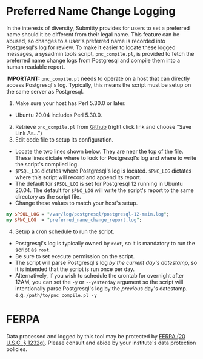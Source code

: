 # Preferred Name Change Logging

In the interests of diversity, Submitty provides for users to set a preferred name should it be different from their legal name.  This feature can be abused, so changes to a user's preferred name is recorded into Postgresql's log for review.  To make it easier to locate these logged messages, a sysadmin tools script, `pnc_compile.pl`, is provided to fetch the preferred name change logs from Postgresql and compile them into a human readable report.

**IMPORTANT:** `pnc_compile.pl` needs to operate on a host that can directly access Postgresql's log.  Typically, this means the script must be setup on the same server as Postgresql.

1. Make sure your host has Perl 5.30.0 or later.
  * Ubuntu 20.04 includes Perl 5.30.0.
2. Retrieve `pnc_compile.pl` from [Github](https://raw.githubusercontent.com/Submitty/SysadminTools/main/preferred_name_logging/pnc_compile.pl) (right click link and choose "Save Link As...")
3. Edit code file to setup its configuration.
  * Locate the two lines shown below.  They are near the top of the file.  These lines dictate where to look for Postgresql's log and where to write the script's compiled log.
  * `$PSQL_LOG` dictates where Postgresql's log is located. `$PNC_LOG` dictates where this script will record and append its report.
  * The default for `$PSQL_LOG` is set for Postgresql 12 running in Ubuntu 20.04.  The default for `$PNC_LOG` will write the script's report to the same directory as the script file.
  *  Change these values to match your host's setup.
  ```perl
  my $PSQL_LOG = "/var/log/postgresql/postgresql-12-main.log";
  my $PNC_LOG  = "preferred_name_change_report.log";
  ```
4. Setup a cron schedule to run the script.
  * Postgresql's log is typically owned by `root`, so it is mandatory to run the script as `root`.
  * Be sure to set execute permission on the script.
  * The script will parse Postgresql's log *by the current day's datestamp*, so it is intended that the script is run once per day.
  * Alternatively, if you wish to schedule the crontab for overnight after 12AM, you can set the `-y` or `--yesterday` argument so the script will intentionally parse Postgresql's log by the *previous* day's datestamp.  e.g. `/path/to/pnc_compile.pl -y`

# FERPA

Data processed and logged by this tool may be protected by
[FERPA (20 U.S.C. § 1232g)](https://www2.ed.gov/policy/gen/guid/fpco/ferpa/index.html).
Please consult and abide by your institute's data protection policies.
